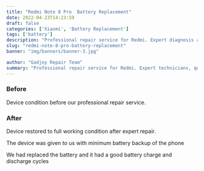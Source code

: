```yaml
---
title: "Redmi Note 8 Pro  Battery Replacement"
date: 2022-04-23T14:23:59
draft: false
categories: ['Xiaomi', 'Battery Replacement']
tags: ['battery']
description: "Professional repair service for Redmi. Expert diagnosis and quality repairs in Bangalore."
slug: "redmi-note-8-pro-battery-replacement"
banner: "img/banners/banner-3.jpg"

author: "Gadjoy Repair Team"
summary: "Professional repair service for Redmi. Expert technicians, quality parts, warranty included."
---
```


### Before

Device condition before our professional repair service.

### After

Device restored to full working condition after expert repair.

The device was given to us with minimum battery backup of the phone

We had replaced the battery and it had a good battery charge and discharge cycles